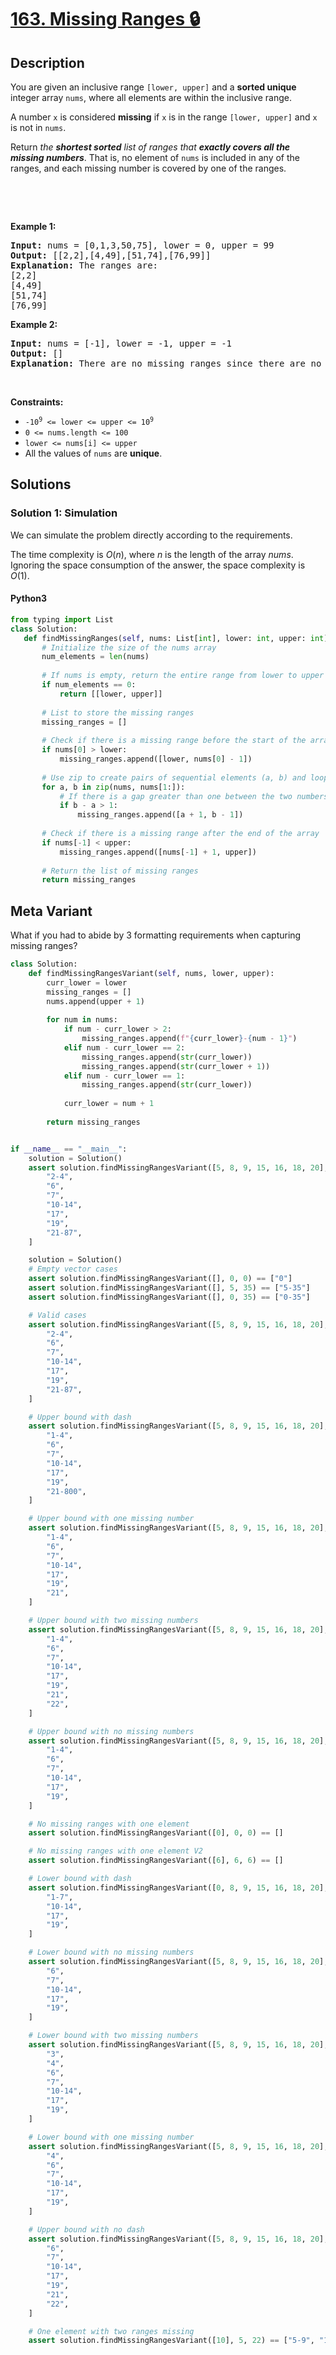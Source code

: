 # [163. Missing Ranges 🔒](https://leetcode.com/problems/missing-ranges)

## Description

<!-- description:start -->

<p>You are given an inclusive range <code>[lower, upper]</code> and a <strong>sorted unique</strong> integer array <code>nums</code>, where all elements are within the inclusive range.</p>

<p>A number <code>x</code> is considered <strong>missing</strong> if <code>x</code> is in the range <code>[lower, upper]</code> and <code>x</code> is not in <code>nums</code>.</p>

<p>Return <em>the <strong>shortest sorted</strong> list of ranges that <b>exactly covers all the missing numbers</b></em>. That is, no element of <code>nums</code> is included in any of the ranges, and each missing number is covered by one of the ranges.</p>

<p>&nbsp;</p>

<p>&nbsp;</p>
<p><strong class="example">Example 1:</strong></p>

<pre>
<strong>Input:</strong> nums = [0,1,3,50,75], lower = 0, upper = 99
<strong>Output:</strong> [[2,2],[4,49],[51,74],[76,99]]
<strong>Explanation:</strong> The ranges are:
[2,2]
[4,49]
[51,74]
[76,99]
</pre>

<p><strong class="example">Example 2:</strong></p>

<pre>
<strong>Input:</strong> nums = [-1], lower = -1, upper = -1
<strong>Output:</strong> []
<strong>Explanation:</strong> There are no missing ranges since there are no missing numbers.
</pre>

<p>&nbsp;</p>
<p><strong>Constraints:</strong></p>

<ul>
	<li><code>-10<sup>9</sup> &lt;= lower &lt;= upper &lt;= 10<sup>9</sup></code></li>
	<li><code>0 &lt;= nums.length &lt;= 100</code></li>
	<li><code>lower &lt;= nums[i] &lt;= upper</code></li>
	<li>All the values of <code>nums</code> are <strong>unique</strong>.</li>
</ul>

<!-- description:end -->

## Solutions

<!-- solution:start -->

### Solution 1: Simulation

We can simulate the problem directly according to the requirements.

The time complexity is $O(n)$, where $n$ is the length of the array $nums$. Ignoring the space consumption of the answer, the space complexity is $O(1)$.

<!-- tabs:start -->

#### Python3

```python
from typing import List
class Solution:
   def findMissingRanges(self, nums: List[int], lower: int, upper: int) -> List[List[int]]:
       # Initialize the size of the nums array
       num_elements = len(nums)
    
       # If nums is empty, return the entire range from lower to upper
       if num_elements == 0:
           return [[lower, upper]]
    
       # List to store the missing ranges
       missing_ranges = []
    
       # Check if there is a missing range before the start of the array
       if nums[0] > lower:
           missing_ranges.append([lower, nums[0] - 1])
    
       # Use zip to create pairs of sequential elements (a, b) and loop through
       for a, b in zip(nums, nums[1:]):
           # If there is a gap greater than one between the two numbers, a missing range is found
           if b - a > 1:
               missing_ranges.append([a + 1, b - 1])
    
       # Check if there is a missing range after the end of the array
       if nums[-1] < upper:
           missing_ranges.append([nums[-1] + 1, upper])
    
       # Return the list of missing ranges
       return missing_ranges
```

## Meta Variant
What if you had to abide by 3 formatting requirements when capturing missing ranges?

```python
class Solution:
    def findMissingRangesVariant(self, nums, lower, upper):
        curr_lower = lower
        missing_ranges = []
        nums.append(upper + 1)
        
        for num in nums:
            if num - curr_lower > 2:
                missing_ranges.append(f"{curr_lower}-{num - 1}")
            elif num - curr_lower == 2:
                missing_ranges.append(str(curr_lower))
                missing_ranges.append(str(curr_lower + 1))
            elif num - curr_lower == 1:
                missing_ranges.append(str(curr_lower))
            
            curr_lower = num + 1
        
        return missing_ranges


if __name__ == "__main__":
    solution = Solution()
    assert solution.findMissingRangesVariant([5, 8, 9, 15, 16, 18, 20], 2, 87) == [
        "2-4",
        "6",
        "7",
        "10-14",
        "17",
        "19",
        "21-87",
    ]

    solution = Solution()
    # Empty vector cases
    assert solution.findMissingRangesVariant([], 0, 0) == ["0"]
    assert solution.findMissingRangesVariant([], 5, 35) == ["5-35"]
    assert solution.findMissingRangesVariant([], 0, 35) == ["0-35"]

    # Valid cases
    assert solution.findMissingRangesVariant([5, 8, 9, 15, 16, 18, 20], 2, 87) == [
        "2-4",
        "6",
        "7",
        "10-14",
        "17",
        "19",
        "21-87",
    ]

    # Upper bound with dash
    assert solution.findMissingRangesVariant([5, 8, 9, 15, 16, 18, 20], 1, 800) == [
        "1-4",
        "6",
        "7",
        "10-14",
        "17",
        "19",
        "21-800",
    ]

    # Upper bound with one missing number
    assert solution.findMissingRangesVariant([5, 8, 9, 15, 16, 18, 20], 1, 21) == [
        "1-4",
        "6",
        "7",
        "10-14",
        "17",
        "19",
        "21",
    ]

    # Upper bound with two missing numbers
    assert solution.findMissingRangesVariant([5, 8, 9, 15, 16, 18, 20], 1, 22) == [
        "1-4",
        "6",
        "7",
        "10-14",
        "17",
        "19",
        "21",
        "22",
    ]

    # Upper bound with no missing numbers
    assert solution.findMissingRangesVariant([5, 8, 9, 15, 16, 18, 20], 1, 20) == [
        "1-4",
        "6",
        "7",
        "10-14",
        "17",
        "19",
    ]

    # No missing ranges with one element
    assert solution.findMissingRangesVariant([0], 0, 0) == []

    # No missing ranges with one element V2
    assert solution.findMissingRangesVariant([6], 6, 6) == []

    # Lower bound with dash
    assert solution.findMissingRangesVariant([0, 8, 9, 15, 16, 18, 20], 0, 20) == [
        "1-7",
        "10-14",
        "17",
        "19",
    ]

    # Lower bound with no missing numbers
    assert solution.findMissingRangesVariant([5, 8, 9, 15, 16, 18, 20], 5, 20) == [
        "6",
        "7",
        "10-14",
        "17",
        "19",
    ]

    # Lower bound with two missing numbers
    assert solution.findMissingRangesVariant([5, 8, 9, 15, 16, 18, 20], 3, 20) == [
        "3",
        "4",
        "6",
        "7",
        "10-14",
        "17",
        "19",
    ]

    # Lower bound with one missing number
    assert solution.findMissingRangesVariant([5, 8, 9, 15, 16, 18, 20], 4, 20) == [
        "4",
        "6",
        "7",
        "10-14",
        "17",
        "19",
    ]

    # Upper bound with no dash
    assert solution.findMissingRangesVariant([5, 8, 9, 15, 16, 18, 20], 5, 22) == [
        "6",
        "7",
        "10-14",
        "17",
        "19",
        "21",
        "22",
    ]

    # One element with two ranges missing
    assert solution.findMissingRangesVariant([10], 5, 22) == ["5-9", "11-22"]
```
